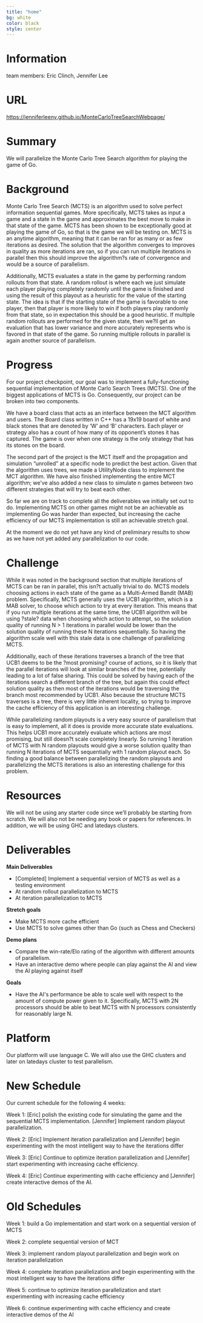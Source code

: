 ```yaml
---
title: "home"
bg: white  
color: black
style: center
---
```


# Information

team members: Eric Clinch, Jennifer Lee

# URL
https://jenniferleeny.github.io/MonteCarloTreeSearchWebpage/

# Summary
We will parallelize the Monte Carlo Tree Search algorithm for playing the game of Go. 

# Background

Monte Carlo Tree Search (MCTS) is an algorithm used to solve perfect information sequential games. More specifically, MCTS takes as input a game and a state in the game and approximates the best move to make in that state of the game. MCTS has been shown to be exceptionally good at playing the game of Go, so that is the game we will be testing on.  MCTS is an anytime algorithm, meaning that it can be ran for as many or as few iterations as desired. The solution that the algorithm converges to improves in quality as more iterations are ran, so if you can run multiple iterations in parallel then this should improve the algorithm?s rate of convergence and would be a source of parallelism. 

Additionally, MCTS evaluates a state in the game by performing random rollouts from that state. A random rollout is where each we just simulate each player playing completely randomly until the game is finished and using the result of this playout as a heuristic for the value of the starting state. The idea is that if the starting state of the game is favorable to one player, then that player is more likely to win if both players play randomly from that state, so in expectation this should be a good heuristic. If multiple random rollouts are performed for the given state, then we?ll get an evaluation that has lower variance and more accurately represents who is favored in that state of the game. So running multiple rollouts in parallel is again another source of parallelism.

# Progress

For our project checkpoint, our goal was to implement a fully-functioning sequential implementation of Monte Carlo Search Trees (MCTS). One of the biggest applications of MCTS is Go. Consequently, our project can be broken into two components. 

We have a board class that acts as an interface between the MCT algorithm and users. The Board class written in C++ has a 19x19 board of white and black stones that are denoted by ‘W’ and ‘B’ characters. Each player or strategy also has a count of how many of its opponent’s stones it has captured. The game is over when one strategy is the only strategy that has its stones on the board. 

The second part of the project is the MCT itself and the propagation and simulation “unrolled” at a specific node to predict the best action. Given that the algorithm uses trees, we made a UtilityNode class to implement the MCT algorithm. We have also finished implementing the entire MCT algorithm; we’ve also added a new class to simulate n games between two different strategies that will try to beat each other. 

So far we are on track to complete all the deliverables we initially set out to do. Implementing MCTS on other games might not be an achievable as implementing Go was harder than expected, but increasing the cache efficiency of our MCTS implementation is still an achievable stretch goal.

At the moment we do not yet have any kind of preliminary results to show as we have not yet added any parallelization to our code. 

# Challenge

While it was noted in the background section that multiple iterations of MCTS can be ran in parallel, this isn?t actually trivial to do. MCTS models choosing actions in each state of the game as a Multi-Armed Bandit (MAB) problem. Specifically, MCTS generally uses the UCB1 algorithm, which is a MAB solver, to choose which action to try at every iteration. This means that if you run multiple iterations at the same time, the UCB1 algorithm will be using ?stale? data when choosing which action to attempt, so the solution quality of running N > 1 iterations in parallel would be lower than the solution quality of running these N iterations sequentially. So having the algorithm scale well with this stale data is one challenge of parallelizing MCTS.

 Additionally, each of these iterations traverses a branch of the tree that UCB1 deems to be the ?most promising? course of actions, so it is likely that the parallel iterations will look at similar branches of the tree, potentially leading to a lot of false sharing. This could be solved by having each of the iterations search a different branch of the tree, but again this could effect solution quality as then most of the iterations would be traversing the branch most recommended by UCB1. Also because the structure MCTS traverses is a tree, there is very little inherent locality, so trying to improve the cache efficiency of this application is an interesting challenge.
 
 While parallelizing random playouts is a very easy source of parallelism that is easy to implement, all it does is provide more accurate state evaluations. This helps UCB1 more accurately evaluate which actions are most promising, but still doesn?t scale completely linearly. So running 1 iteration of MCTS with N random playouts would give a worse solution quality than running N iterations of MCTS sequentially with 1 random playout each. So finding a good balance between parallelizing the random playouts and parallelizing the MCTS iterations is also an interesting challenge for this problem.

# Resources
We will not be using any starter code since we’ll probably be starting from scratch. We will also not be needing any book or papers for references. In addition, we will be using GHC and latedays clusters. 


# Deliverables

**Main Deliverables**
* [Completed] Implement a sequential version of MCTS as well as a testing environment
* At random rollout parallelization to MCTS
* At iteration parallelization to MCTS

**Stretch goals**
* Make MCTS more cache efficient
* Use MCTS to solve games other than Go (such as Chess and Checkers)

**Demo plans**
* Compare the win-rate/Elo rating of the algorithm with different amounts of parallelism.
* Have an interactive demo where people can play against the AI and view the AI playing against itself

**Goals**
* Have the AI's performance be able to scale well with respect to the amount of compute power given to it. Specifically, MCTS with 2N processors should be able to beat MCTS with N processors consistently for reasonably large N.

# Platform

Our platform will use language C. We will also use the GHC clusters and later on latedays cluster to test parallelism. 

# New Schedule

Our current schedule for the following 4 weeks:

Week 1: [Eric] polish the existing code for simulating the game and the sequential MCTS implementation. [Jennifer] Implement random playout parallelization.

Week 2: [Eric] Implement iteration parallelization and [Jennifer] begin experimenting with the most intelligent way to have the iterations differ

Week 3: [Eric] Continue to optimize iteration parallelization and [Jennifer] start experimenting with increasing cache efficiency.

Week 4: [Eric] Continue experimenting with cache efficiency and [Jennifer] create interactive demos of the AI.

# Old Schedules
Week 1: build a Go implementation and start work on a sequential version of MCTS

Week 2: complete sequential version of MCT

Week 3: implement random playout parallelization and begin work on iteration parallelization

Week 4: complete iteration parallelization and begin experimenting with the most intelligent way to have the iterations differ

Week 5: continue to optimize iteration parallelization and start experimenting with increasing cache efficiency

Week 6: continue experimenting with cache efficiency and create interactive demos of the AI
